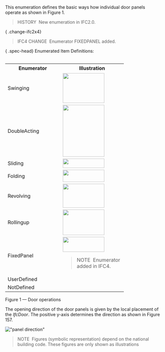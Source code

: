This enumeration defines the basic ways how individual door panels operate as shown in Figure 1.

> HISTORY&nbsp; New enumeration in IFC2.0.

{ .change-ifc2x4}
> IFC4 CHANGE&nbsp; Enumerator FIXEDPANEL added.

{ .spec-head}
Enumerated Item Definitions:

<table>
 <tr>
  
   <table class="gridtable">
    <tr>
     <th width="162">Enumerator</th>
     <th width="189">Illustration</th>
    </tr>
    <tr>
     <td width="162">Swinging</td>
     <td width="189"><img src="../../../figures/IfcDoorPanelOperationEnum-Fig01.gif" width="134" height="96" border="0"></td>
    </tr>
    <tr>
     <td width="162">DoubleActing</td>
     <td width="189"><img src="../../../figures/IfcDoorPanelOperationEnum-Fig02.gif" width="134" height="167" border="0"></td>
    </tr>
    <tr>
     <td width="162">Sliding</td>
     <td width="189"><img src="../../../figures/IfcDoorPanelOperationEnum-Fig03.gif" width="134" height="30" border="0"></td>
    </tr>
    <tr>
     <td width="162">Folding</td>
     <td width="189"><img src="../../../figures/IfcDoorPanelOperationEnum-Fig04.gif" width="134" height="39" border="0"></td>
    </tr>
    <tr>
     <td width="162">Revolving</td>
     <td width="189"><img src="../../../figures/IfcDoorPanelOperationEnum-Fig05.gif" width="134" height="77" border="0"></td>
    </tr>
    <tr>
     <td width="162">Rollingup</td>
     <td width="189"><img src="../../../figures/IfcDoorPanelOperationEnum-Fig06.gif" width="134" height="82" border="0"></td>
    </tr>
    <tr>
     <td width="162">FixedPanel</td>
     <td width="189"><img src="../../../figures/IfcDoorPanelOperationEnum-Fig07.gif" width="134" height="48" border="0">
      <blockquote class="change-ifc2x4">NOTE&nbsp; Enumerator added in IFC4.</blockquote>
     </td>
    </tr>
    <tr>
     <td width="162">UserDefined</td>
     <td width="189"> </td>
    </tr>
    <tr>
     <td width="162">NotDefined</td>
     <td width="189"> </td>
    </tr>
   </table>
  
 </tr>
 <tr>
 <td><p class="figure">Figure 1 &mdash; Door operations</p></td>
 </tr>
</table>

The opening direction of the door panels is given by the local placement of the _IfcDoor_. The positive y-axis determines the direction as shown in Figure 157.

!["panel direction"](../../../figures/IfcDoorPanelOperationEnum-Fig10.gif "Figure 2 &mdash; Door panel operations")

> NOTE&nbsp; Figures (symbolic representation) depend on the national building code. These figures are only shown as illustrations